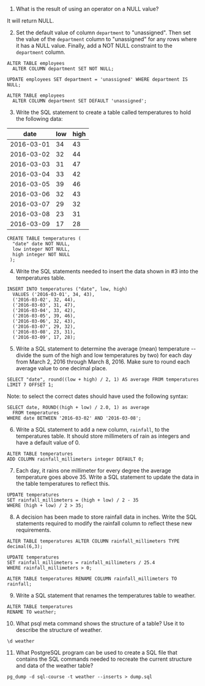 1. What is the result of using an operator on a NULL value? 

It will return NULL.

2. Set the default value of column `department` to "unassigned". Then set the value of the `department` column to "unassigned" for any rows where it has a NULL value. Finally, add a NOT NULL constraint to the `department` column.
```
ALTER TABLE employees
  ALTER COLUMN department SET NOT NULL;

UPDATE employees SET department = 'unassigned' WHERE department IS NULL;

ALTER TABLE employees
  ALTER COLUMN department SET DEFAULT 'unassigned';
```

3. Write the SQL statement to create a table called temperatures to hold the following data:

|    date    | low | high |
| ----| ---- | ---- |
| 2016-03-01 | 34  | 43 |
| 2016-03-02 | 32  | 44 |
| 2016-03-03 | 31  | 47 |
| 2016-03-04 | 33  | 42 |
| 2016-03-05 | 39  | 46 |
| 2016-03-06 | 32  | 43 |
| 2016-03-07 | 29  | 32 |
| 2016-03-08 | 23  | 31 |
| 2016-03-09 | 17  | 28 |

```
CREATE TABLE temperatures (
  "date" date NOT NULL,
  low integer NOT NULL,
  high integer NOT NULL
 );
```
4. Write the SQL statements needed to insert the data shown in #3 into the temperatures table.

```
INSERT INTO temperatures ("date", low, high)
  VALUES ('2016-03-01', 34, 43),
  ('2016-03-02', 32, 44), 
  ('2016-03-03', 31, 47),
  ('2016-03-04', 33, 42),
  ('2016-03-05', 39, 46),
  ('2016-03-06', 32, 43),
  ('2016-03-07', 29, 32),
  ('2016-03-08', 23, 31),
  ('2016-03-09', 17, 28);
```

5. Write a SQL statement to determine the average (mean) temperature -- divide the sum of the high and low temperatures by two) for each day from March 2, 2016 through March 8, 2016. Make sure to round each average value to one decimal place.

```
SELECT "date", round((low + high) / 2, 1) AS average FROM temperatures LIMIT 7 OFFSET 1;
```

Note: to select the correct dates should have used the following syntax:
```
SELECT date, ROUND((high + low) / 2.0, 1) as average
  FROM temperatures
WHERE date BETWEEN '2016-03-02' AND '2016-03-08';
```

6. Write a SQL statement to add a new column, `rainfall`, to the temperatures table. It should store millimeters of rain as integers and have a default value of 0.

```
ALTER TABLE temperatures
ADD COLUMN rainfall_millimeters integer DEFAULT 0;
```

7. Each day, it rains one millimeter for every degree the average temperature goes above 35. Write a SQL statement to update the data in the table temperatures to reflect this.

```
UPDATE temperatures 
SET rainfall_millimeters = (high + low) / 2 - 35
WHERE (high + low) / 2 > 35;
```

8. A decision has been made to store rainfall data in inches. Write the SQL statements required to modify the rainfall column to reflect these new requirements.

```
ALTER TABLE temperatures ALTER COLUMN rainfall_millimeters TYPE decimal(6,3);

UPDATE temperatures
SET rainfall_millimeters = rainfall_millimeters / 25.4
WHERE rainfall_millimeters > 0;

ALTER TABLE temperatures RENAME COLUMN rainfall_millimeters TO rainfall;
```

9. Write a SQL statement that renames the temperatures table to weather.

```
ALTER TABLE temperatures
RENAME TO weather;
```

10. What psql meta command shows the structure of a table? Use it to describe the structure of weather.

```
\d weather
```

11. What PostgreSQL program can be used to create a SQL file that contains the SQL commands needed to recreate the current structure and data of the weather table?

```
pg_dump -d sql-course -t weather --inserts > dump.sql
```
